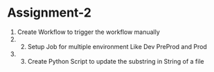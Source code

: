 # Assignment-2
1. Create Workflow to trigger the workflow manually 
2. 2. Setup Job for multiple environment Like Dev PreProd and Prod 
3. 3. Create Python Script to update the substring in String of a file

